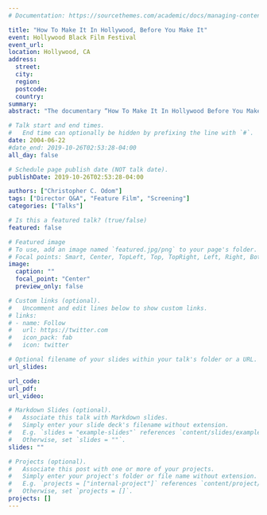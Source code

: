 ```yaml
---
# Documentation: https://sourcethemes.com/academic/docs/managing-content/

title: "How To Make It In Hollywood, Before You Make It"
event: Hollywood Black Film Festival
event_url:
location: Hollywood, CA
address:
  street:
  city:
  region:
  postcode:
  country:
summary:
abstract: "The documentary “How To Make It In Hollywood Before You Make It” was selected as a finalist to screen at this year’s “Hollywood Black Film Festival” (HBFF).  The festival will take place in Hollywood, California June 22 – 27th, 2004."

# Talk start and end times.
#   End time can optionally be hidden by prefixing the line with `#`.
date: 2004-06-22
#date_end: 2019-10-26T02:53:28-04:00
all_day: false

# Schedule page publish date (NOT talk date).
publishDate: 2019-10-26T02:53:28-04:00

authors: ["Christopher C. Odom"]
tags: ["Director Q&A", "Feature Film", "Screening"]
categories: ["Talks"]

# Is this a featured talk? (true/false)
featured: false

# Featured image
# To use, add an image named `featured.jpg/png` to your page's folder.
# Focal points: Smart, Center, TopLeft, Top, TopRight, Left, Right, BottomLeft, Bottom, BottomRight.
image:
  caption: ""
  focal_point: "Center"
  preview_only: false

# Custom links (optional).
#   Uncomment and edit lines below to show custom links.
# links:
# - name: Follow
#   url: https://twitter.com
#   icon_pack: fab
#   icon: twitter

# Optional filename of your slides within your talk's folder or a URL.
url_slides:

url_code:
url_pdf:
url_video:

# Markdown Slides (optional).
#   Associate this talk with Markdown slides.
#   Simply enter your slide deck's filename without extension.
#   E.g. `slides = "example-slides"` references `content/slides/example-slides.md`.
#   Otherwise, set `slides = ""`.
slides: ""

# Projects (optional).
#   Associate this post with one or more of your projects.
#   Simply enter your project's folder or file name without extension.
#   E.g. `projects = ["internal-project"]` references `content/project/deep-learning/index.md`.
#   Otherwise, set `projects = []`.
projects: []
---
```

